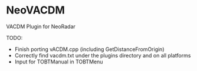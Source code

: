 # NeoVACDM
VACDM Plugin for NeoRadar

TODO:
* Finish porting vACDM.cpp (including GetDistanceFromOrigin)
* Correctly find vacdm.txt under the plugins directory and on all platforms
* Input for TOBTManual in TOBTMenu